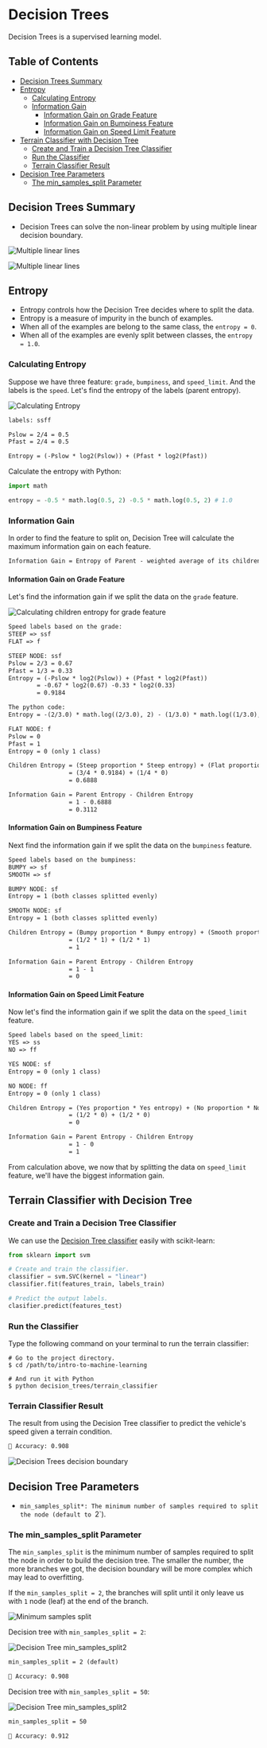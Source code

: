 # Decision Trees

Decision Trees is a supervised learning model.

## Table of Contents

* [Decision Trees Summary](#decision-trees-summary)
* [Entropy](#entropy)
    * [Calculating Entropy](#calculating-entropy)
    * [Information Gain](#information-gain)
        * [Information Gain on Grade Feature](#information-gain-on-grade-feature)
        * [Information Gain on Bumpiness Feature](#information-gain-on-bumpiness-feature)
        * [Information Gain on Speed Limit Feature](#information-gain-on-speed-limit-feature)
* [Terrain Classifier with Decision Tree](#terrain-classifier-with-decision-tree)
    * [Create and Train a Decision Tree Classifier](#create-and-train-a-decision-tree-classifier)
    * [Run the Classifier](#run-the-classifier)
    * [Terrain Classifier Result](#terrain-classifier-result)
* [Decision Tree Parameters](#decistion-tree-parameters)
    * [The min_samples_split Parameter](#the-min_samples_split-parameter)

## Decision Trees Summary

* Decision Trees can solve the non-linear problem by using multiple linear decision boundary.

![Multiple linear lines](https://raw.githubusercontent.com/risan/intro-to-machine-learning/master/decision_trees/slides/01_multiple_linear_lines.png)

![Multiple linear lines](https://raw.githubusercontent.com/risan/intro-to-machine-learning/master/decision_trees/slides/02_multiple_linear_lines.png)

## Entropy

* Entropy controls how the Decision Tree decides where to split the data.
* Entropy is a measure of impurity in the bunch of examples.
* When all of the examples are belong to the same class, the `entropy = 0`.
* When all of the examples are evenly split between classes, the `entropy = 1.0`.

### Calculating Entropy

Suppose we have three feature: `grade`, `bumpiness`, and `speed_limit`. And the labels is the `speed`. Let's find the entropy of the labels (parent entropy).

![Calculating Entropy](https://raw.githubusercontent.com/risan/intro-to-machine-learning/master/decision_trees/slides/04_calculating_entropy.png)

```txt
labels: ssff

Pslow = 2/4 = 0.5
Pfast = 2/4 = 0.5

Entropy = (-Pslow * log2(Pslow)) + (Pfast * log2(Pfast))
```

Calculate the entropy with Python:

```py
import math

entropy = -0.5 * math.log(0.5, 2) -0.5 * math.log(0.5, 2) # 1.0
```

### Information Gain

In order to find the feature to split on, Decision Tree will calculate the maximum information gain on each feature.

```txt
Information Gain = Entropy of Parent - weighted average of its children entropy
```

#### Information Gain on Grade Feature

Let's find the information gain if we split the data on the `grade` feature.

![Calculating children entropy for grade feature](https://raw.githubusercontent.com/risan/intro-to-machine-learning/master/decision_trees/slides/05_entropy_for_grade_feature.png)

```txt
Speed labels based on the grade:
STEEP => ssf
FLAT => f

STEEP NODE: ssf
Pslow = 2/3 = 0.67
Pfast = 1/3 = 0.33
Entropy = (-Pslow * log2(Pslow)) + (Pfast * log2(Pfast))
        = -0.67 * log2(0.67) -0.33 * log2(0.33)
        = 0.9184

The python code:
Entropy = -(2/3.0) * math.log((2/3.0), 2) - (1/3.0) * math.log((1/3.0), 2)

FLAT NODE: f
Pslow = 0
Pfast = 1
Entropy = 0 (only 1 class)

Children Entropy = (Steep proportion * Steep entropy) + (Flat proportion * Flat entropy)
                 = (3/4 * 0.9184) + (1/4 * 0)
                 = 0.6888

Information Gain = Parent Entropy - Children Entropy
                 = 1 - 0.6888
                 = 0.3112
```

#### Information Gain on Bumpiness Feature

Next find the information gain if we split the data on the `bumpiness` feature.

```txt
Speed labels based on the bumpiness:
BUMPY => sf
SMOOTH => sf

BUMPY NODE: sf
Entropy = 1 (both classes splitted evenly)

SMOOTH NODE: sf
Entropy = 1 (both classes splitted evenly)

Children Entropy = (Bumpy proportion * Bumpy entropy) + (Smooth proportion * Smooth entropy)
                 = (1/2 * 1) + (1/2 * 1)
                 = 1

Information Gain = Parent Entropy - Children Entropy
                 = 1 - 1
                 = 0
```

#### Information Gain on Speed Limit Feature

Now let's find the information gain if we split the data on the `speed_limit` feature.

```txt
Speed labels based on the speed_limit:
YES => ss
NO => ff

YES NODE: sf
Entropy = 0 (only 1 class)

NO NODE: ff
Entropy = 0 (only 1 class)

Children Entropy = (Yes proportion * Yes entropy) + (No proportion * No entropy)
                 = (1/2 * 0) + (1/2 * 0)
                 = 0

Information Gain = Parent Entropy - Children Entropy
                 = 1 - 0
                 = 1
```

From calculation above, we now that by splitting the data on `speed_limit` feature, we'll have the biggest information gain.

## Terrain Classifier with Decision Tree

### Create and Train a Decision Tree Classifier

We can use the [Decision Tree classifier](http://scikit-learn.org/stable/modules/generated/sklearn.tree.DecisionTreeClassifier.html) easily with scikit-learn:

```py
from sklearn import svm

# Create and train the classifier.
classifier = svm.SVC(kernel = "linear")
classifier.fit(features_train, labels_train)

# Predict the output labels.
clasifier.predict(features_test)
```

### Run the Classifier

Type the following command on your terminal to run the terrain classifier:

```shell
# Go to the project directory.
$ cd /path/to/intro-to-machine-learning

# And run it with Python
$ python decision_trees/terrain_classifier
```

### Terrain Classifier Result

The result from using the Decision Tree classifier to predict the vehicle's speed given a terrain condition.

```txt
🤖 Accuracy: 0.908
```

![Decision Trees decision boundary](https://raw.githubusercontent.com/risan/intro-to-machine-learning/master/decision_trees/terrain_classifier/plot.png)

## Decision Tree Parameters

* `min_samples_split*: The minimum number of samples required to split the node (default to `2`).

### The min_samples_split Parameter

The `min_samples_split` is the minimum number of samples required to split the node in order to build the decision tree. The smaller the number, the more branches we got, the decision boundary will be more complex which may lead to overfitting.

If the `min_samples_split = 2`, the branches will split until it only leave us with `1` node (leaf) at the end of the branch.

![Minimum samples split](https://raw.githubusercontent.com/risan/intro-to-machine-learning/master/decision_trees/terrain_classifier/plot.png)

Decision tree with `min_samples_split = 2`:

![Decision Tree min_samples_split2](https://raw.githubusercontent.com/risan/intro-to-machine-learning/master/decision_trees/terrain_classifier/min_samples_split2.png)

```txt
min_samples_split = 2 (default)

🤖 Accuracy: 0.908
```

Decision tree with `min_samples_split = 50`:

![Decision Tree min_samples_split2](https://raw.githubusercontent.com/risan/intro-to-machine-learning/master/decision_trees/terrain_classifier/min_samples_split50.png)

```txt
min_samples_split = 50

🤖 Accuracy: 0.912
```
